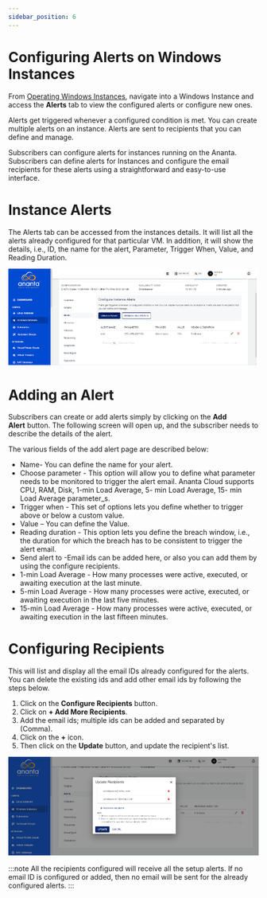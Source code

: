```yaml
---
sidebar_position: 6
---
```

# Configuring Alerts on Windows Instances

From [Operating Windows Instances](AboutWindowsInstances), navigate into a Windows Instance and access the **Alerts** tab to view the configured alerts or configure new ones.

Alerts get triggered whenever a configured condition is met. You can create multiple alerts on an instance. Alerts are sent to recipients that you can define and manage.

Subscribers can configure alerts for instances running on the Ananta. Subscribers can define alerts for Instances and configure the email recipients for these alerts using a straightforward and easy-to-use interface.

# Instance Alerts

The Alerts tab can be accessed from the instances details. It will list all the alerts already configured for that particular VM. In addition, it will show the details, i.e., ID, the name for the alert, Parameter, Trigger When, Value, and Reading Duration.

![Configuring Alerts on Windows Instances](img/ConfiguringAlerts1.png)

# Adding an Alert

Subscribers can create or add alerts simply by clicking on the **Add Alert** button. The following screen will open up, and the subscriber needs to describe the details of the alert.

The various fields of the add alert page are described below:
- Name- You can define the name for your alert.
- Choose parameter - This option will allow you to define what parameter needs to be monitored to trigger the alert email. Ananta Cloud supports CPU, RAM, Disk, 1-min Load Average, 5- min Load Average, 15- min Load Average parameter_s.
- Trigger when - This set of options lets you define whether to trigger above or below a custom value.
- Value – You can define the Value. 
- Reading duration - This option lets you define the breach window, i.e., the duration for which the breach has to be consistent to trigger the alert email.
- Send alert to -Email ids can be added here, or also you can add them by using the configure recipients. 
- 1-min Load Average - How many processes were active, executed, or awaiting execution at the last minute.
- 5-min Load Average - How many processes were active, executed, or awaiting execution in the last five minutes.
- 15-min Load Average - How many processes were active, executed, or awaiting execution in the last fifteen minutes.

# Configuring Recipients

This will list and display all the email IDs already configured for the alerts. You can delete the existing ids and add other email ids by following the steps below.

1. Click on the **Configure Recipients** button.
2. Click on **+ Add More Recipients**.
3. Add the email ids; multiple ids can be added and separated by (Comma).
4. Click on the **+** icon.
5. Then click on the **Update** button, and update the recipient's list.

![Configuring Alerts on Windows Instances](img/ConfiguringAlerts3.png)

:::note
All the recipients configured will receive all the setup alerts. If no email ID is configured or added, then no email will be sent for the already configured alerts.
:::

